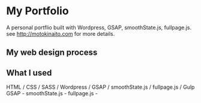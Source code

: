 # My Portfolio
A personal portflio built with Wordpress, GSAP, smoothState.js, fullpage.js.  
see http://motokinaito.com for more details.

## My web design process



## What I used
HTML / CSS / SASS / Wordpress / GSAP / smoothState.js / fullpage.js / Gulp
GSAP - 
smoothState.js - 
fullpage.js -

